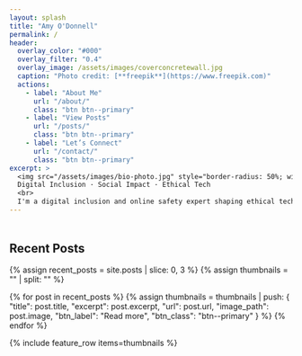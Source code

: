 ```yaml
---
layout: splash
title: "Amy O'Donnell"
permalink: /
header:
  overlay_color: "#000"
  overlay_filter: "0.4"
  overlay_image: /assets/images/coverconcretewall.jpg
  caption: "Photo credit: [**freepik**](https://www.freepik.com)"
  actions:
    - label: "About Me"
      url: "/about/"
      class: "btn btn--primary"
    - label: "View Posts"
      url: "/posts/"
      class: "btn btn--primary"
    - label: "Let’s Connect"
      url: "/contact/"
      class: "btn btn--primary"
excerpt: >
  <img src="/assets/images/bio-photo.jpg" style="border-radius: 50%; width: 150px; margin-bottom: 10px;"><br>
  Digital Inclusion · Social Impact · Ethical Tech  
  <br>
  I'm a digital inclusion and online safety expert shaping ethical technology to benefit society.
---
```


<section class="recent-posts" style="margin-top: 3rem;">
  <h2>Recent Posts</h2>

  {% assign recent_posts = site.posts | slice: 0, 3 %}
  {% assign thumbnails = "" | split: "" %}

  {% for post in recent_posts %}
    {% assign thumbnails = thumbnails | push: 
      {
        "title": post.title,
        "excerpt": post.excerpt,
        "url": post.url,
        "image_path": post.image,
        "btn_label": "Read more",
        "btn_class": "btn--primary"
      } 
    %}
  {% endfor %}

  {% include feature_row items=thumbnails %}
</section>
